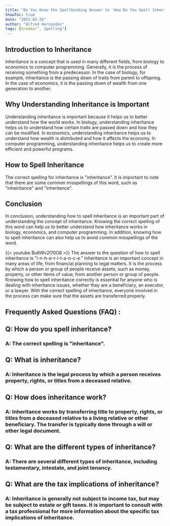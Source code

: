 ```yaml
---
title: "Do You Know the Spellbinding Answer to 'How Do You Spell Inheritance'?"
ShowToc: true 
date: "2023-02-26"
author: "Alfred Hernandez" 
tags: [Grammar", Spelling"]
---
```

## Introduction to Inheritance

Inheritance is a concept that is used in many different fields, from biology to economics to computer programming. Generally, it is the process of receiving something from a predecessor. In the case of biology, for example, inheritance is the passing down of traits from parent to offspring. In the case of economics, it is the passing down of wealth from one generation to another.

## Why Understanding Inheritance is Important

Understanding inheritance is important because it helps us to better understand how the world works. In biology, understanding inheritance helps us to understand how certain traits are passed down and how they can be modified. In economics, understanding inheritance helps us to understand how wealth is distributed and how it affects the economy. In computer programming, understanding inheritance helps us to create more efficient and powerful programs.

## How to Spell Inheritance

The correct spelling for inheritance is "inheritance". It is important to note that there are some common misspellings of this word, such as "inheiritance" and "inheritence".

## Conclusion

In conclusion, understanding how to spell inheritance is an important part of understanding the concept of inheritance. Knowing the correct spelling of this word can help us to better understand how inheritance works in biology, economics, and computer programming. In addition, knowing how to spell inheritance can also help us to avoid common misspellings of the word.

{{< youtube Bu6Wv2I70O8 >}} 
The answer to the question of how to spell inheritance is "i-n-h-e-r-i-t-a-n-c-e." Inheritance is an important concept in many areas of life, from financial planning to legal matters. It is the process by which a person or group of people receive assets, such as money, property, or other items of value, from another person or group of people. Knowing how to spell inheritance correctly is essential for anyone who is dealing with inheritance issues, whether they are a beneficiary, an executor, or a lawyer. With the correct spelling of inheritance, everyone involved in the process can make sure that the assets are transferred properly.

## Frequently Asked Questions (FAQ) :
<h2>Q: How do you spell inheritance?</h2>
<h3>A: The correct spelling is "inheritance".</h3>

<h2>Q: What is inheritance?</h2>
<h3>A: Inheritance is the legal process by which a person receives property, rights, or titles from a deceased relative.</h3>

<h2>Q: How does inheritance work?</h2>
<h3>A: Inheritance works by transferring title to property, rights, or titles from a deceased relative to a living relative or other beneficiary. The transfer is typically done through a will or other legal document.</h3>

<h2>Q: What are the different types of inheritance?</h2>
<h3>A: There are several different types of inheritance, including testamentary, intestate, and joint tenancy.</h3>

<h2>Q: What are the tax implications of inheritance?</h2>
<h3>A: Inheritance is generally not subject to income tax, but may be subject to estate or gift taxes. It is important to consult with a tax professional for more information about the specific tax implications of inheritance.</h4>





